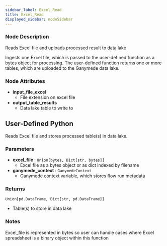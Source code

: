 ```yaml
---
sidebar_label: Excel_Read
title: Excel_Read
displayed_sidebar: nodeSidebar
---
```


### Node Description
Reads Excel file and uploads processed result to data lake

Ingests one Excel file, which is passed to the user-defined function as a bytes object
for processing.  The user-defined function returns one or more tables, which are
uploaded to the Ganymede data lake.


### Node Attributes
- **input_file_excel**
  - File extension on excel file
- **output_table_results**
  - Data lake table to write to
## User-Defined Python
Reads Excel file and stores processed table(s) in data lake.


### Parameters
- **excel_file** : `Union[bytes, Dict[str, bytes]]`
    - Excel file as a bytes object or as dict indexed by filename
- **ganymede_context** : `GanymedeContext`
    - Ganymede context variable, which stores flow run metadata


### Returns
`Union[pd.DataFrame, Dict[str, pd.DataFrame]]`
  - Table(s) to store in data lake


### Notes
Excel_file is represented in bytes so user can handle cases where Excel spreadsheet is
a binary object within this function